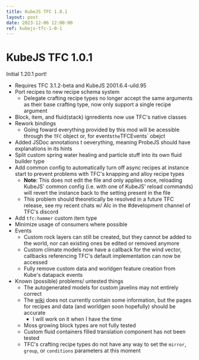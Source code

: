 ```yaml
---
title: KubeJS TFC 1.0.1
layout: post
date: 2023-12-06 12:00:00
ref: kubejs-tfc-1-0-1
---
```


# KubeJS TFC 1.0.1

Initial 1.20.1 port!

- Requires TFC 3.1.2-beta and KubeJS 2001.6.4-uild.95
- Port recipes to new recipe schema system
    - Delegate crafting recipe types no longer accept the same arguments as their base crafting type, now only support a single recipe argument
- Block, item, and fluid(stack) ignredients now use TFC's native classes
- Rework bindings
    - Going foward everything provided by this mod will be acessible through the `TFC` object or, for events` the `TFCEvents` obejct
- Added JSDoc annotations t oeverything, meaning ProbeJS should have explanations in its hints
- Split custom spring water healing and particle stuff into its own fluid builder type
- Add common config to automatically turn off async recipes at instance start to prevent problems with TFC's knapping and alloy recipe types
  - **Note**: This does not edit the file and only applies once, reloading KubeJS' common config (i.e. with one of KubeJS' reload commands) will revert the instance back to the setting present in the file
  - This problem should theoretically be resolved in a future TFC release, see my recent chats w/ Alc in the #development channel of TFC's discord
- Add `tfc:hammer` custom item type
- Minimize usage of consumers where possible
- Events
  - Custom rock layers can still be created, but they cannot be added to the world, nor can existing ones be edited or removed anymore
  - Custom climate models now have a callback for the wind vector, callbacks referencing TFC's default implementation can now be accessed
  - Fully remove custom data and worldgen feature creation from Kube's datapack events
- Known (possible) problems/ untested things
  - The autogenerated models for custom javelins may not entirely correct
  - The [wiki](../kubejs_tfc/1.20.1/) does not currently contain some information, but the pages for recipes and data (and worldgen soon hopefully) should be accurate
    - I will work on it when I have the time
  - Moss growing block types are not fully tested
  - Custom fluid containers filled translation component has not been tested
  - TFC's crafting recipe types do not have any way to set the `mirror`, `group`, or `conditions` parameters at this moment
  